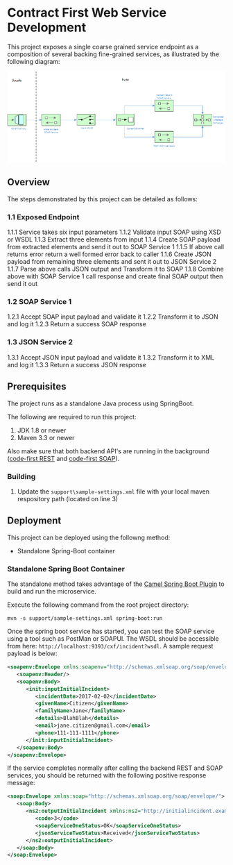 Contract First Web Service Development
====================================

This project exposes a single coarse grained service endpoint as a composition of several backing fine-grained services, as illustrated by the following diagram:

![](images/exposedEndpoint.png "Exposed Endpoint Flow")

## Overview

The steps demonstrated by this project can be detailed as follows:

### 1.1 Exposed Endpoint

1.1.1  Service takes six input parameters
1.1.2 Validate input SOAP using XSD or WSDL
1.1.3 Extract three elements from input
1.1.4 Create SOAP payload from extracted elements and send it out to SOAP Service 1
1.1.5 If above call returns error return a well formed error back to caller
1.1.6 Create JSON payload from remaining three elements and sent it out to JSON Service 2
1.1.7 Parse above calls JSON output and Transform it to SOAP
1.1.8 Combine above with SOAP Service 1 call response and create final SOAP output then send it out

### 1.2 SOAP Service 1

1.2.1 Accept SOAP input payload and validate it
1.2.2 Transform it to JSON and log it
1.2.3 Return a success SOAP response

### 1.3 JSON Service 2

1.3.1 Accept JSON input payload and validate it
1.3.2 Transform it to XML and log it
1.3.3 Return a success JSON response


## Prerequisites

The project runs as a standalone Java process using SpringBoot.

The following are required to run this project:

1. JDK 1.8 or newer
2. Maven 3.3 or newer

Also make sure that both backend API's are running in the background ([code-first REST](./codefirst-rest-service) and [code-first SOAP](./codefirst-soap-service)).

### Building


1. Update the `support\sample-settings.xml` file with your local maven respository path (located on line 3)

## Deployment

This project can be deployed using the followng method:

* Standalone Spring-Boot container

### Standalone Spring Boot Container

The standalone method takes advantage of the [Camel Spring Boot Plugin](http://camel.apache.org/spring-boot.html) to build and run the microservice.

Execute the following command from the root project directory:

```
mvn -s support/sample-settings.xml spring-boot:run
```

Once the spring boot service has started, you can test the SOAP service using a tool such as PostMan or SOAPUI.  The WSDL should be accessible from here: `http://localhost:9393/cxf/incident?wsdl`.  A sample request payload is below:

```xml
<soapenv:Envelope xmlns:soapenv="http://schemas.xmlsoap.org/soap/envelope/" xmlns:init="http://initialincident.example.camel.apache.org">
   <soapenv:Header/>
   <soapenv:Body>
      <init:inputInitialIncident>
         <incidentDate>2017-02-02</incidentDate>
         <givenName>Citizen</givenName>
         <familyName>Jane</familyName>
         <details>BlahBlah</details>
         <email>jane.citizen@gmail.com</email>
         <phone>111-111-1111</phone>
      </init:inputInitialIncident>
   </soapenv:Body>
</soapenv:Envelope>
```

If the service completes normally after calling the backend REST and SOAP services, you should be returned with the following positive response message:

```xml
<soap:Envelope xmlns:soap="http://schemas.xmlsoap.org/soap/envelope/">
   <soap:Body>
      <ns2:outputInitialIncident xmlns:ns2="http://initialincident.example.camel.apache.org">
         <code>3</code>
         <soapServiceOneStatus>OK</soapServiceOneStatus>
         <jsonServiceTwoStatus>Received</jsonServiceTwoStatus>
      </ns2:outputInitialIncident>
   </soap:Body>
</soap:Envelope>
```